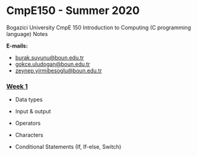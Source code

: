 # CmpE150 - Summer 2020

Bogazici University CmpE 150 Introduction to Computing (C programming language) Notes

**E-mails:** 

* [burak.suyunu@boun.edu.tr](mailto:burak.suyunu@boun.edu.tr)
* [gokce.uludogan@boun.edu.tr](mailto:gokce.uludogan@boun.edu.tr)
* [zeynep.yirmibesoglu@boun.edu.tr](mailto:zeynep.yirmibesoglu@boun.edu.tr)

### [Week 1](week01/)

- Data types 
- Input & output
- Operators
- Characters

- Conditional Statements (If, If-else, Switch)
